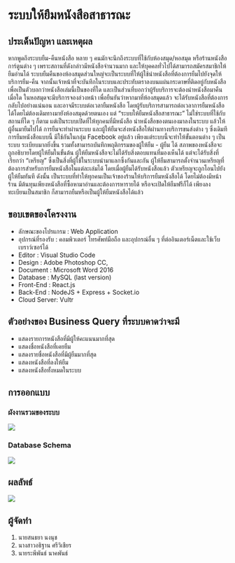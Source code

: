 # ระบบให้ยืมหนังสือสาธารณะ

## ประเด็นปัญหา และเหตุผล

หากพูดถึงระบบยืม-คืนหนังสือ หลาย ๆ คนมักจะนึกถึงระบบที่ใช้กับห้องสมุด/หอสมุด หรือร้านหนังสือการ์ตูนต่าง ๆ เพราะสถานที่ดังกล่าวมีหนังสือจำนวนมาก และให้บุคคลทั่วไปได้สามารถสมัครสมาชิกให้ยืมอ่านได้ ระบบยืมคืนของห้องสมุดส่วนใหญ่จะเป็นระบบที่ให้ผู้ใช้นำหนังสือที่ต้องการยืมไปยังจุดให้บริการยืม-คืน จากนั้นเจ้าหน้าที่จะบันทึกในระบบและประทับตราลงบนแผ่นกระดาษที่ติดอยู่กับหนังสือ เพื่อเป็นตัวบอกว่าหนังสือเล่มนี้เป็นของที่ใด และเป็นส่วนที่บอกว่าผู้รับบริการจะต้องนำหนังสือมาคืนเมื่อใด ในหอสมุดจะมีบริการจองล่วงหน้า เพื่อยืนยันว่าหากมาที่ห้องสมุดแล้ว จะได้รับหนังสือที่ต้องการกลับไปอย่างแน่นอน และอาจมีระบบต่อเวลายืมหนังสือ โดยผู้รับบริการสามารถต่อเวลาการยืมหนังสือได้โดยไม่ต้องเดิมทางมายังห้องสมุดด้วยตนเอง 
แต่ “ระบบให้ยืมหนังสือสาธารณะ” ไม่ใช่ระบบที่ใช้กับสถานที่ใด ๆ ก็ตาม แต่เป็นระบบเปิดที่ให้ทุกคนที่มีหนังสือ นำหนังสือของตนเองมาลงในระบบ แล้วให้ผู้อื่นมายืมไปได้ การยืมจะทำผ่านระบบ และผู้ให้ยืมจะส่งหนังสือให้ผ่านทางบริการขนส่งต่าง ๆ ซึ่งเดิมทีการยืมหนังสือแบบนี้ มีใช้กันในกลุ่ม Facebook อยู่แล้ว เพียงแต่ระบบนี้จะทำให้ขั้นตอนต่าง ๆ เป็นระบบ ระเบียบมากยิ่งขึ้น รวมทั้งสามารถบันทึกพฤติกรรมของผู้ให้ยืม - ผู้ยืม ได้ สภาพของหนังสือจะถูกอธิบายโดยผู้ให้ยืมในขั้นต้น ผู้ให้ยืมหนังสือจะไม่ได้รับสิ่งตอบแทนที่มองเห็นได้ แต่จะได้รับสิ่งที่เรียกว่า “เหรียญ” ซึ่งเป็นสิ่งที่ผู้ใช้ในระบบนำมาแลกซึ่งกันและกัน ผู้ให้ยืมสามารถตั้งจำนวนเหรียญที่ต้องการสำหรับการยืมหนังสือในแต่ละเล่มได้ โดยเมื่อผู้ยืมได้รับหนังสือแล้ว ตัวเหรียญจะถูกโอนไปยังผู้ให้ยืมทันที
ดังนั้น เป็นระบบที่ทำให้ทุกคนเป็นเจ้าของร้านให้บริการยืมหนังสือได้ โดยไม่ต้องมีหน้าร้าน มีต้นทุนเพียงหนังสือที่ซื้อหามาอ่านและต้องการหารายได้ หรือจะเปิดให้ยืมฟรีก็ได้ เพียงลงทะเบียนเป็นสมาชิก ก็สามารถยืมหรือเป็นผู้ให้ยืมหนังสือได้แล้ว

## ขอบเขตของโครงงาน

 * ลักษณะของโปรแกรม : Web Application
 * อุปกรณ์ที่รองรับ : คอมพิวเตอร์ โทรศัพท์มือถือ และอุปกรณ์อื่น ๆ ที่ต่ออินเตอร์เน็ตและใช้เว็บเบราว์เซอร์ได้
 * Editor : Visual Studio Code
 * Design : Adobe Photoshop CC, 
 * Document : Microsoft Word 2016
 * Database : MySQL (last version)
 * Front-End : React.js
 * Back-End : NodeJS + Express + Socket.io
 * Cloud Server: Vultr
 
## ตัวอย่างของ Business Query ที่ระบบคาดว่าจะมี

 * แสดงรายการหนังสือที่มีผู้ให้คะแนนมากที่สุด
 * แสดงชื่อหนังสือที่เคยยืม
 * แสดงรายชื่อหนังสือที่มีผู้ยืมมากที่สุด
 * แสดงหนังสือที่ลงให้ยืม
 * แสดงหนังสือทั้งหมดในระบบ
 
## การออกแบบ

### ผังงานรวมของระบบ

![](https://a.lnwpic.com/fu1zsu.png)

### Database Schema

![](https://a.lnwpic.com/7adyg5.png)

## ผลลัพธ์

![](https://preview.ibb.co/nLMvLy/screencapture_book_ioxhop_info_2018_05_31_14_01_09.png)

## ผู้จัดทำ

 1. นายสนธยา นงนุช
 2. นางสาวอธิฐาน ศรีวิเชียร
 3. นายระพีพันธ์ นาคพันธ์
